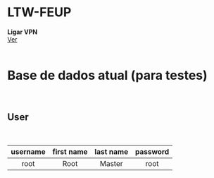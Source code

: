 # LTW-FEUP

**Ligar VPN**
<br>
[Ver](http://gnomo.fe.up.pt/~up201506571/projeto/)
<br>
<br>
<h1>Base de dados atual (para testes)</h1>
<br>
<h2>User</h2>
<br>

username                   | first name                | last name                 | password
:-------------------------:|:-------------------------:|:-------------------------:|:-------------------------:|
root                       | Root                      |  Master                   | root
